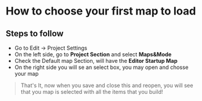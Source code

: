 # How to choose your first map to load

## Steps to follow
* Go to Edit -> Project Settings
* On the left side, go to **Project Section** and select **Maps&Mode**
* Check the Default map Section, will have the **Editor Startup Map**
* On the right side you will se an select box, you may open and chosse your map
> That's It, now when you save and close this and reopen, you will see that you map is selected with all the items that you build!